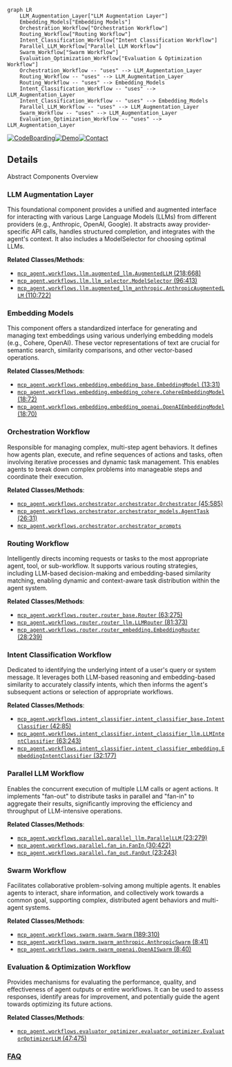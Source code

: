 ```mermaid
graph LR
    LLM_Augmentation_Layer["LLM Augmentation Layer"]
    Embedding_Models["Embedding Models"]
    Orchestration_Workflow["Orchestration Workflow"]
    Routing_Workflow["Routing Workflow"]
    Intent_Classification_Workflow["Intent Classification Workflow"]
    Parallel_LLM_Workflow["Parallel LLM Workflow"]
    Swarm_Workflow["Swarm Workflow"]
    Evaluation_Optimization_Workflow["Evaluation & Optimization Workflow"]
    Orchestration_Workflow -- "uses" --> LLM_Augmentation_Layer
    Routing_Workflow -- "uses" --> LLM_Augmentation_Layer
    Routing_Workflow -- "uses" --> Embedding_Models
    Intent_Classification_Workflow -- "uses" --> LLM_Augmentation_Layer
    Intent_Classification_Workflow -- "uses" --> Embedding_Models
    Parallel_LLM_Workflow -- "uses" --> LLM_Augmentation_Layer
    Swarm_Workflow -- "uses" --> LLM_Augmentation_Layer
    Evaluation_Optimization_Workflow -- "uses" --> LLM_Augmentation_Layer
```

[![CodeBoarding](https://img.shields.io/badge/Generated%20by-CodeBoarding-9cf?style=flat-square)](https://github.com/CodeBoarding/CodeBoarding)[![Demo](https://img.shields.io/badge/Try%20our-Demo-blue?style=flat-square)](https://www.codeboarding.org/demo)[![Contact](https://img.shields.io/badge/Contact%20us%20-%20contact@codeboarding.org-lightgrey?style=flat-square)](mailto:contact@codeboarding.org)

## Details

Abstract Components Overview

### LLM Augmentation Layer
This foundational component provides a unified and augmented interface for interacting with various Large Language Models (LLMs) from different providers (e.g., Anthropic, OpenAI, Google). It abstracts away provider-specific API calls, handles structured completion, and integrates with the agent's context. It also includes a ModelSelector for choosing optimal LLMs.


**Related Classes/Methods**:

- <a href="https://github.com/lastmile-ai/mcp-agent/blob/main/src/mcp_agent/workflows/llm/augmented_llm.py#L218-L668" target="_blank" rel="noopener noreferrer">`mcp_agent.workflows.llm.augmented_llm.AugmentedLLM` (218:668)</a>
- <a href="https://github.com/lastmile-ai/mcp-agent/blob/main/src/mcp_agent/workflows/llm/llm_selector.py#L96-L413" target="_blank" rel="noopener noreferrer">`mcp_agent.workflows.llm.llm_selector.ModelSelector` (96:413)</a>
- <a href="https://github.com/lastmile-ai/mcp-agent/blob/main/src/mcp_agent/workflows/llm/augmented_llm_anthropic.py#L110-L722" target="_blank" rel="noopener noreferrer">`mcp_agent.workflows.llm.augmented_llm_anthropic.AnthropicAugmentedLLM` (110:722)</a>


### Embedding Models
This component offers a standardized interface for generating and managing text embeddings using various underlying embedding models (e.g., Cohere, OpenAI). These vector representations of text are crucial for semantic search, similarity comparisons, and other vector-based operations.


**Related Classes/Methods**:

- <a href="https://github.com/lastmile-ai/mcp-agent/blob/main/src/mcp_agent/workflows/embedding/embedding_base.py#L13-L31" target="_blank" rel="noopener noreferrer">`mcp_agent.workflows.embedding.embedding_base.EmbeddingModel` (13:31)</a>
- <a href="https://github.com/lastmile-ai/mcp-agent/blob/main/src/mcp_agent/workflows/embedding/embedding_cohere.py#L18-L72" target="_blank" rel="noopener noreferrer">`mcp_agent.workflows.embedding.embedding_cohere.CohereEmbeddingModel` (18:72)</a>
- <a href="https://github.com/lastmile-ai/mcp-agent/blob/main/src/mcp_agent/workflows/embedding/embedding_openai.py#L18-L70" target="_blank" rel="noopener noreferrer">`mcp_agent.workflows.embedding.embedding_openai.OpenAIEmbeddingModel` (18:70)</a>


### Orchestration Workflow
Responsible for managing complex, multi-step agent behaviors. It defines how agents plan, execute, and refine sequences of actions and tasks, often involving iterative processes and dynamic task management. This enables agents to break down complex problems into manageable steps and coordinate their execution.


**Related Classes/Methods**:

- <a href="https://github.com/lastmile-ai/mcp-agent/blob/main/src/mcp_agent/workflows/orchestrator/orchestrator.py#L45-L585" target="_blank" rel="noopener noreferrer">`mcp_agent.workflows.orchestrator.orchestrator.Orchestrator` (45:585)</a>
- <a href="https://github.com/lastmile-ai/mcp-agent/blob/main/src/mcp_agent/workflows/orchestrator/orchestrator_models.py#L26-L31" target="_blank" rel="noopener noreferrer">`mcp_agent.workflows.orchestrator.orchestrator_models.AgentTask` (26:31)</a>
- <a href="https://github.com/lastmile-ai/mcp-agent/blob/main/src/mcp_agent/workflows/orchestrator/orchestrator_prompts.py" target="_blank" rel="noopener noreferrer">`mcp_agent.workflows.orchestrator.orchestrator_prompts`</a>


### Routing Workflow
Intelligently directs incoming requests or tasks to the most appropriate agent, tool, or sub-workflow. It supports various routing strategies, including LLM-based decision-making and embedding-based similarity matching, enabling dynamic and context-aware task distribution within the agent system.


**Related Classes/Methods**:

- <a href="https://github.com/lastmile-ai/mcp-agent/blob/main/src/mcp_agent/workflows/router/router_base.py#L63-L275" target="_blank" rel="noopener noreferrer">`mcp_agent.workflows.router.router_base.Router` (63:275)</a>
- <a href="https://github.com/lastmile-ai/mcp-agent/blob/main/src/mcp_agent/workflows/router/router_llm.py#L81-L373" target="_blank" rel="noopener noreferrer">`mcp_agent.workflows.router.router_llm.LLMRouter` (81:373)</a>
- <a href="https://github.com/lastmile-ai/mcp-agent/blob/main/src/mcp_agent/workflows/router/router_embedding.py#L28-L239" target="_blank" rel="noopener noreferrer">`mcp_agent.workflows.router.router_embedding.EmbeddingRouter` (28:239)</a>


### Intent Classification Workflow
Dedicated to identifying the underlying intent of a user's query or system message. It leverages both LLM-based reasoning and embedding-based similarity to accurately classify intents, which then informs the agent's subsequent actions or selection of appropriate workflows.


**Related Classes/Methods**:

- <a href="https://github.com/lastmile-ai/mcp-agent/blob/main/src/mcp_agent/workflows/intent_classifier/intent_classifier_base.py#L42-L85" target="_blank" rel="noopener noreferrer">`mcp_agent.workflows.intent_classifier.intent_classifier_base.IntentClassifier` (42:85)</a>
- <a href="https://github.com/lastmile-ai/mcp-agent/blob/main/src/mcp_agent/workflows/intent_classifier/intent_classifier_llm.py#L63-L243" target="_blank" rel="noopener noreferrer">`mcp_agent.workflows.intent_classifier.intent_classifier_llm.LLMIntentClassifier` (63:243)</a>
- <a href="https://github.com/lastmile-ai/mcp-agent/blob/main/src/mcp_agent/workflows/intent_classifier/intent_classifier_embedding.py#L32-L177" target="_blank" rel="noopener noreferrer">`mcp_agent.workflows.intent_classifier.intent_classifier_embedding.EmbeddingIntentClassifier` (32:177)</a>


### Parallel LLM Workflow
Enables the concurrent execution of multiple LLM calls or agent actions. It implements "fan-out" to distribute tasks in parallel and "fan-in" to aggregate their results, significantly improving the efficiency and throughput of LLM-intensive operations.


**Related Classes/Methods**:

- <a href="https://github.com/lastmile-ai/mcp-agent/blob/main/src/mcp_agent/workflows/parallel/parallel_llm.py#L23-L279" target="_blank" rel="noopener noreferrer">`mcp_agent.workflows.parallel.parallel_llm.ParallelLLM` (23:279)</a>
- <a href="https://github.com/lastmile-ai/mcp-agent/blob/main/src/mcp_agent/workflows/parallel/fan_in.py#L30-L422" target="_blank" rel="noopener noreferrer">`mcp_agent.workflows.parallel.fan_in.FanIn` (30:422)</a>
- <a href="https://github.com/lastmile-ai/mcp-agent/blob/main/src/mcp_agent/workflows/parallel/fan_out.py#L23-L243" target="_blank" rel="noopener noreferrer">`mcp_agent.workflows.parallel.fan_out.FanOut` (23:243)</a>


### Swarm Workflow
Facilitates collaborative problem-solving among multiple agents. It enables agents to interact, share information, and collectively work towards a common goal, supporting complex, distributed agent behaviors and multi-agent systems.


**Related Classes/Methods**:

- <a href="https://github.com/lastmile-ai/mcp-agent/blob/main/src/mcp_agent/workflows/swarm/swarm.py#L189-L310" target="_blank" rel="noopener noreferrer">`mcp_agent.workflows.swarm.swarm.Swarm` (189:310)</a>
- <a href="https://github.com/lastmile-ai/mcp-agent/blob/main/src/mcp_agent/workflows/swarm/swarm_anthropic.py#L8-L41" target="_blank" rel="noopener noreferrer">`mcp_agent.workflows.swarm.swarm_anthropic.AnthropicSwarm` (8:41)</a>
- <a href="https://github.com/lastmile-ai/mcp-agent/blob/main/src/mcp_agent/workflows/swarm/swarm_openai.py#L8-L40" target="_blank" rel="noopener noreferrer">`mcp_agent.workflows.swarm.swarm_openai.OpenAISwarm` (8:40)</a>


### Evaluation & Optimization Workflow
Provides mechanisms for evaluating the performance, quality, and effectiveness of agent outputs or entire workflows. It can be used to assess responses, identify areas for improvement, and potentially guide the agent towards optimizing its future actions.


**Related Classes/Methods**:

- <a href="https://github.com/lastmile-ai/mcp-agent/blob/main/src/mcp_agent/workflows/evaluator_optimizer/evaluator_optimizer.py#L47-L475" target="_blank" rel="noopener noreferrer">`mcp_agent.workflows.evaluator_optimizer.evaluator_optimizer.EvaluatorOptimizerLLM` (47:475)</a>




### [FAQ](https://github.com/CodeBoarding/GeneratedOnBoardings/tree/main?tab=readme-ov-file#faq)